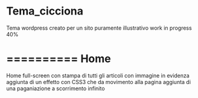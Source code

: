 Tema_cicciona
=============
Tema wordpress creato per un sito puramente illustrativo work in progress 40%

==========
Home
==========
Home full-screen con stampa di tutti gli articoli con immagine in evidenza
aggiunta di un effetto con CSS3 che da movimento alla pagina
aggiunta di una paganiazione a scorrimento infinito

